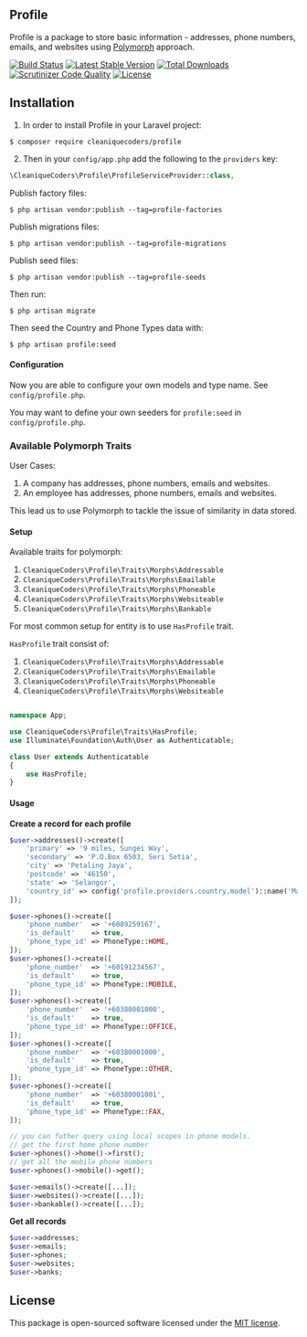 ## Profile

Profile is a package to store basic information - addresses, phone numbers, emails, and websites using [Polymorph](https://laravel.com/docs/6.x/eloquent-relationships#polymorphic-relationships) approach.

[![Build Status](https://travis-ci.org/cleaniquecoders/profile.svg?branch=master)](https://travis-ci.org/cleaniquecoders/profile) [![Latest Stable Version](https://poser.pugx.org/cleaniquecoders/profile/v/stable)](https://packagist.org/packages/cleaniquecoders/profile) [![Total Downloads](https://poser.pugx.org/cleaniquecoders/profile/downloads)](https://packagist.org/packages/cleaniquecoders/profile) [![Scrutinizer Code Quality](https://scrutinizer-ci.com/g/cleaniquecoders/profile/badges/quality-score.png?b=master)](https://scrutinizer-ci.com/g/cleaniquecoders/profile/?branch=master) [![License](https://poser.pugx.org/cleaniquecoders/profile/license)](https://packagist.org/packages/cleaniquecoders/profile)

## Installation

1. In order to install Profile in your Laravel project:

```
$ composer require cleaniquecoders/profile
```

2. Then in your `config/app.php` add the following to the `providers` key:

```php
\CleaniqueCoders\Profile\ProfileServiceProvider::class,
```

Publish factory files:

```
$ php artisan vendor:publish --tag=profile-factories
```

Publish migrations files:

```
$ php artisan vendor:publish --tag=profile-migrations
```

Publish seed files:

```
$ php artisan vendor:publish --tag=profile-seeds
```

Then run:

```
$ php artisan migrate
```

Then seed the Country and Phone Types data with:

```
$ php artisan profile:seed
```

#### Configuration

Now you are able to configure your own models and type name. See `config/profile.php`.

You may want to define your own seeders for `profile:seed` in `config/profile.php`.

### Available Polymorph Traits

User Cases: 

1. A company has addresses, phone numbers, emails and websites.
2. An employee has addresses, phone numbers, emails and websites.

This lead us to use Polymorph to tackle the issue of similarity in data stored.

#### Setup

Available traits for polymorph:

1. `CleaniqueCoders\Profile\Traits\Morphs\Addressable`
2. `CleaniqueCoders\Profile\Traits\Morphs\Emailable`
3. `CleaniqueCoders\Profile\Traits\Morphs\Phoneable`
4. `CleaniqueCoders\Profile\Traits\Morphs\Websiteable`
5. `CleaniqueCoders\Profile\Traits\Morphs\Bankable`

For most common setup for entity is to use `HasProfile` trait.

`HasProfile` trait consist of:

1. `CleaniqueCoders\Profile\Traits\Morphs\Addressable`
2. `CleaniqueCoders\Profile\Traits\Morphs\Emailable`
3. `CleaniqueCoders\Profile\Traits\Morphs\Phoneable`
4. `CleaniqueCoders\Profile\Traits\Morphs\Websiteable`

```php

namespace App;

use CleaniqueCoders\Profile\Traits\HasProfile;
use Illuminate\Foundation\Auth\User as Authenticatable;

class User extends Authenticatable
{
	use HasProfile;
}
```

#### Usage

**Create a record for each profile**

```php
$user->addresses()->create([
	'primary' => '9 miles, Sungei Way',
	'secondary' => 'P.O.Box 6503, Seri Setia',
	'city' => 'Petaling Jaya',
	'postcode' => '46150',
	'state' => 'Selangor',
	'country_id' => config('profile.providers.country.model')::name('Malaysia')->first()->id
]);
```

```php 
$user->phones()->create([
    'phone_number'  => '+6089259167',
    'is_default'    => true,
    'phone_type_id' => PhoneType::HOME,
]);
$user->phones()->create([
    'phone_number'  => '+60191234567',
    'is_default'    => true,
    'phone_type_id' => PhoneType::MOBILE,
]);
$user->phones()->create([
    'phone_number'  => '+60380001000',
    'is_default'    => true,
    'phone_type_id' => PhoneType::OFFICE,
]);
$user->phones()->create([
    'phone_number'  => '+60380001000',
    'is_default'    => true,
    'phone_type_id' => PhoneType::OTHER,
]);
$user->phones()->create([
    'phone_number'  => '+60380001001',
    'is_default'    => true,
    'phone_type_id' => PhoneType::FAX,
]);

// you can futher query using local scopes in phone models.
// get the first home phone number
$user->phones()->home()->first();
// get all the mobile phone numbers
$user->phones()->mobile()->get();
```

```php
$user->emails()->create([...]);
$user->websites()->create([...]);
$user->bankable()->create([...]);
```

**Get all records**

```php
$user->addresses;
$user->emails;
$user->phones;
$user->websites;
$user->banks;
```

## License

This package is open-sourced software licensed under the [MIT license](http://opensource.org/licenses/MIT).